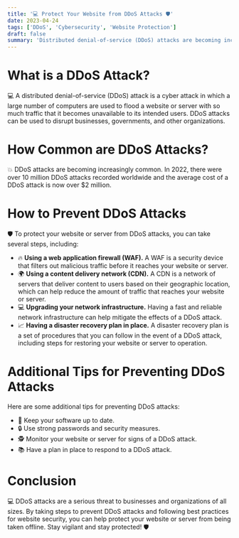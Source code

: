 ```yaml
---
title: '💻 Protect Your Website from DDoS Attacks 🛡️'
date: 2023-04-24
tags: ['DDoS', 'Cybersecurity', 'Website Protection']
draft: false
summary: 'Distributed denial-of-service (DDoS) attacks are becoming increasingly common and can result in significant damage to businesses and organizations. Learn about the causes of DDoS attacks, how to prevent them, and tips for protecting your website or server from this devastating cyber attack.'
---
```


# What is a DDoS Attack?

💻 A distributed denial-of-service (DDoS) attack is a cyber attack in which a large number of computers are used to flood a website or server with so much traffic that it becomes unavailable to its intended users. DDoS attacks can be used to disrupt businesses, governments, and other organizations.

# How Common are DDoS Attacks?

💥 DDoS attacks are becoming increasingly common. In 2022, there were over 10 million DDoS attacks recorded worldwide and the average cost of a DDoS attack is now over $2 million.

# How to Prevent DDoS Attacks

🛡️ To protect your website or server from DDoS attacks, you can take several steps, including:

- 🔥 **Using a web application firewall (WAF).** A WAF is a security device that filters out malicious traffic before it reaches your website or server.
- 🌍 **Using a content delivery network (CDN).** A CDN is a network of servers that deliver content to users based on their geographic location, which can help reduce the amount of traffic that reaches your website or server.
- 💻 **Upgrading your network infrastructure.** Having a fast and reliable network infrastructure can help mitigate the effects of a DDoS attack.
- 📈 **Having a disaster recovery plan in place.** A disaster recovery plan is a set of procedures that you can follow in the event of a DDoS attack, including steps for restoring your website or server to operation.

# Additional Tips for Preventing DDoS Attacks

Here are some additional tips for preventing DDoS attacks:

- 🔄 Keep your software up to date.
- 🔒 Use strong passwords and security measures.
- 🕵️ Monitor your website or server for signs of a DDoS attack.
- 📚 Have a plan in place to respond to a DDoS attack.

# Conclusion

💻 DDoS attacks are a serious threat to businesses and organizations of all sizes. By taking steps to prevent DDoS attacks and following best practices for website security, you can help protect your website or server from being taken offline. Stay vigilant and stay protected! 🛡️